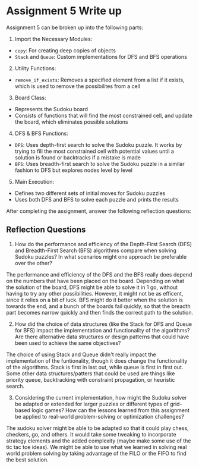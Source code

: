 # Assignment 5 Write up

Assignment 5 can be broken up into the following parts:
1. Import the Necessary Modules:
- `copy`: For creating deep copies of objects
- `Stack` and `Queue`: Custom implementations for DFS and BFS operations
2. Utility Functions: 
- `remove_if_exists`: Removes a specified element from a list if it exists, which is used to remove the possibilites from a cell
3. Board Class:
- Represents the Sudoku board
- Consists of functions that will find the most constrained cell, and update the board, which eliminates possible solutions
4. DFS & BFS Functions:
- `DFS`: Uses depth-first search to solve the Sudoku puzzle. It works by trying to fill the most constrained cell with potential values until a solution is found or backtracks if a mistake is made
- `BFS`: Uses breadth-first search to solve the Sudoku puzzle in a similar fashion to DFS but explores nodes level by level
5. Main Execution:
- Defines two different sets of initial moves for Sudoku puzzles
- Uses both DFS and BFS to solve each puzzle and prints the results


After completing the assignment, answer the following reflection questions:

## Reflection Questions

1. How do the performance and efficiency of the Depth-First Search (DFS) and Breadth-First Search (BFS) algorithms compare when solving Sudoku puzzles? In what scenarios might one approach be preferable over the other?

The performance and efficiency of the DFS and the BFS really does depend on the numbers that have been placed on the board. Depending on what the solution of the board, DFS might be able to solve it in 1 go, without having to try any other possibilities. However, it might not be as efficent, since it relies on a bit of luck. BFS might do it better when the solution is towards the end, and a bunch of the boards fail quickly, so that the breadth part becomes narrow quickly and then finds the correct path to the solution. 

2. How did the choice of data structures (like the Stack for DFS and Queue for BFS) impact the implementation and functionality of the algorithms? Are there alternative data structures or design patterns that could have been used to achieve the same objectives?

The choice of using Stack and Queue didn't really impact the implementation of the funtionality, though it does change the functionality of the algorithms. Stack is first in last out, while queue is first in first out. Some other data structures/patters that could be used are things like priority queue, backtracking with constraint propagation, or heuristic search.

3. Considering the current implementation, how might the Sudoku solver be adapted or extended for larger puzzles or different types of grid-based logic games? How can the lessons learned from this assignment be applied to real-world problem-solving or optimization challenges?

The sudoku solver might be able to be adapted so that it could play chess, checkers, go, and others. It would take some tweaking to incorporate strategy elements and the added complexity (maybe make some use of the tic tac toe ideas). We might be able to use what we learned in solving real world problem solving by taking advantage of the FILO or the FIFO to find the best solution.
